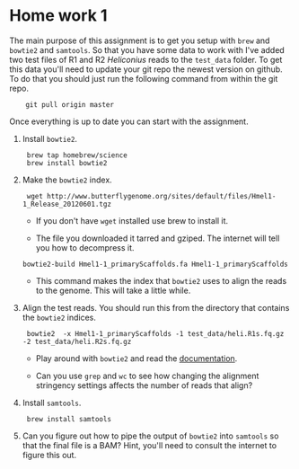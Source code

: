 # Home work 1

The main purpose of this assignment is to get you setup with `brew` and `bowtie2` and `samtools`. So that you have some data to work with I've added two test files of R1 and R2 *Heliconius* reads to the `test_data` folder. To get this data you'll need to update your git repo the newest version on github. To do that you should just run the following command from within the git repo.

		git pull origin master

Once everything is up to date you can start with the assignment.

1. Install `bowtie2`.

		brew tap homebrew/science
		brew install bowtie2

2. Make the `bowtie2` index.

		wget http://www.butterflygenome.org/sites/default/files/Hmel1-1_Release_20120601.tgz

	- If you don't have `wget` installed use brew to install it.

	- The file you downloaded it tarred and gziped. The internet will tell you how to decompress it.

			
	<pre><code>bowtie2-build Hmel1-1_primaryScaffolds.fa Hmel1-1_primaryScaffolds</pre></code>

	- This command makes the index that `bowtie2` uses to align the reads to the genome. This will take a little while.

3. Align the test reads. You should run this from the directory that contains the `bowtie2` indices. 

		bowtie2  -x Hmel1-1_primaryScaffolds -1 test_data/heli.R1s.fq.gz -2 test_data/heli.R2s.fq.gz 

	- Play around with `bowtie2` and read the [documentation][]. 
	
	- Can you use `grep` and `wc` to see how changing the alignment stringency settings affects the number of reads that align?	

4. Install `samtools`.

		brew install samtools

5. Can you figure out how to pipe the output of `bowtie2` into `samtools` so that the final file is a BAM? Hint, you'll need to consult the internet to figure this out.

[documentation]: http://bowtie-bio.sourceforge.net/bowtie2/manual.shtml
